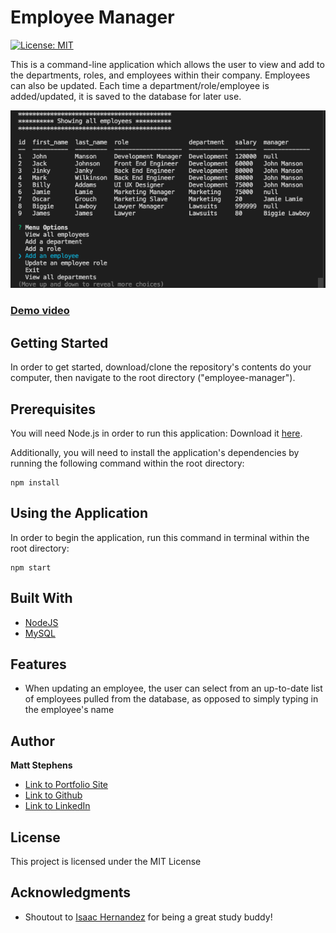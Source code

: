 # Employee Manager

[![License: MIT](https://img.shields.io/badge/License-MIT-yellow.svg)](https://opensource.org/licenses/MIT)

This is a command-line application which allows the user to view and add to the departments, roles, and employees within their company. Employees can also be updated. Each time a department/role/employee is added/updated, it is saved to the database for later use.

![Image](./assets/demoImage.png)

### [Demo video](https://watch.screencastify.com/v/N3WUsvqInkiF9KEbY1JH)

## Getting Started

In order to get started, download/clone the repository's contents do your computer, then navigate to the root directory ("employee-manager").

## Prerequisites

You will need Node.js in order to run this application: Download it [here](https://nodejs.org/en/).

Additionally, you will need to install the application's dependencies by running the following command within the root directory:

```
npm install
```

## Using the Application

In order to begin the application, run this command in terminal within the root directory:

```
npm start
```

## Built With

- [NodeJS](https://nodejs.org/en/)
- [MySQL](https://www.mysql.com/)

## Features

- When updating an employee, the user can select from an up-to-date list of employees pulled from the database, as opposed to simply typing in the employee's name

## Author

**Matt Stephens**

- [Link to Portfolio Site](https://mstephen19.github.io/newestPortfolio)
- [Link to Github](https://github.com/mstephen19)
- [Link to LinkedIn](https://www.linkedin.com/mstephen19)

## License

This project is licensed under the MIT License

## Acknowledgments

- Shoutout to [Isaac Hernandez](https://www.linkedin.com/in/cortes-isaac/) for being a great study buddy!
